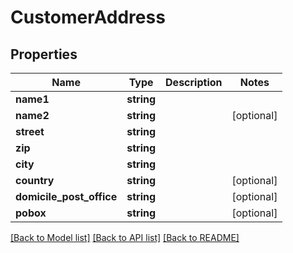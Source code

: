 # CustomerAddress

## Properties
Name | Type | Description | Notes
------------ | ------------- | ------------- | -------------
**name1** | **string** |  | 
**name2** | **string** |  | [optional] 
**street** | **string** |  | 
**zip** | **string** |  | 
**city** | **string** |  | 
**country** | **string** |  | [optional] 
**domicile_post_office** | **string** |  | [optional] 
**pobox** | **string** |  | [optional] 

[[Back to Model list]](../../README.md#documentation-for-models) [[Back to API list]](../../README.md#documentation-for-api-endpoints) [[Back to README]](../../README.md)

